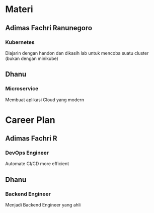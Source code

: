 # Materi
## Adimas Fachri Ranunegoro
### Kubernetes
Diajarin dengan handon dan dikasih lab untuk mencoba suatu cluster (bukan dengan minikube)

## Dhanu
### Microservice
Membuat aplikasi Cloud yang modern

# Career Plan
## Adimas Fachri R
### DevOps Engineer
Automate CI/CD more efficient

## Dhanu
### Backend Engineer
Menjadi Backend Engineer yang ahli
